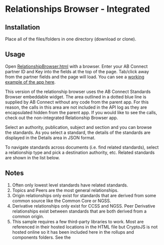 # Relationships Browser - Integrated
## Installation
Place all of the files/folders in one directory (download or clone).

## Usage
Open [RelationshipBrowser.html](./RelationshipBrowser.html) with a browser.  Enter your AB Connect partner ID and Key into the fields at the top of the page.  Tab/click away from the partner
fields and the page will load. You can see a [working example of the app here](https://widgets.academicbenchmarks.com/ABConnect/v4/relationships-browser/RelationshipBrowser.html).

This version of the relationship browser uses the AB Connect Standards Browser embeddable widget.  The area outlined in a dotted blue line is supplied by AB Connect without any code from
the parent app.  For this reason, the calls in this area are not included in the API log as they are encapsulated hidden from the parent app.  If you would like to see the calls, check out
the non-integrated Relationship Browser app.

Select an authority, publication, subject and section and you can browse the standards.  As you select a standard, the details of the standards are displayed in the Details area in
JSON format.

To navigate standards across documents (i.e. find related standards), select a relationship type and pick a destination authority, etc.  Related standards are shown in the list below.

## Notes
1. Often only lowest level standards have related standards.
2. Topics and Peers are the most general relationships.
3. Origin relationships only exist for standards that are derived from some common source like the Common Core or NGSS.
4. Derivative relationships only exist for CCSS and NGSS.  Peer Derivative relationships exist between standards that are both derived from a common origin.
5. This sample requires a few third-party libraries to work. Most are referenced in their hosted locations in the HTML file but CryptoJS is not hosted online so it has been included here
in the rollups and components folders. See the <script> statements at the top of the HTML file for details on the location of the project and licensing.

## Known Issues
1. Internet Explorer users will need to enable "cross domain" scripting.  To do this, go to Internet Options, Security, Custom Level, scroll down to "Miscellaneous" and set
"Access data sources across domains" to *Enable*.  Alternatively another browser.

